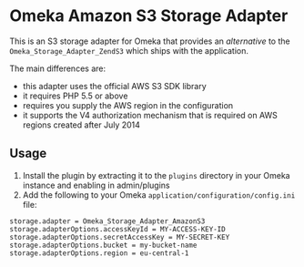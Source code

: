 Omeka Amazon S3 Storage Adapter
===============================

This is an S3 storage adapter for Omeka that provides an _alternative_ to
the `Omeka_Storage_Adapter_ZendS3` which ships with the application.

The main differences are:

 - this adapter uses the official AWS S3 SDK library
 - it requires PHP 5.5 or above
 - requires you supply the AWS region in the configuration
 - it supports the V4 authorization mechanism that is required on AWS
   regions created after July 2014

## Usage

1. Install the plugin by extracting it to the `plugins` directory in your Omeka instance and enabling
   in admin/plugins
2. Add the following to your Omeka `application/configuration/config.ini` file:

```
storage.adapter = Omeka_Storage_Adapter_AmazonS3
storage.adapterOptions.accessKeyId = MY-ACCESS-KEY-ID
storage.adapterOptions.secretAccessKey = MY-SECRET-KEY
storage.adapterOptions.bucket = my-bucket-name
storage.adapterOptions.region = eu-central-1
```

